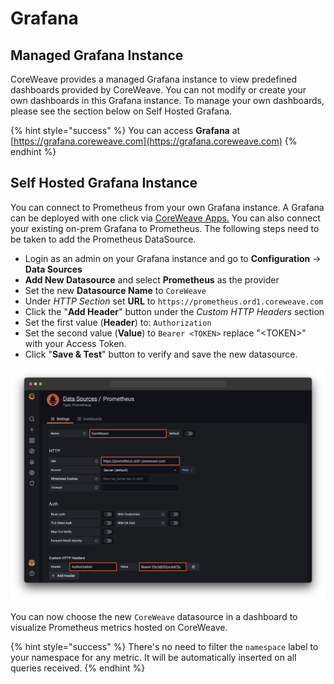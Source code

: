 # Grafana

## Managed Grafana Instance <a href="#grafana" id="grafana"></a>

CoreWeave provides a managed Grafana instance to view predefined dashboards provided by CoreWeave. You can not modify or create your own dashboards in this Grafana instance. To manage your own dashboards, please see the section below on Self Hosted Grafana.

{% hint style="success" %}
You can access **Grafana** at [https://grafana.coreweave.com](https://grafana.coreweave.com)
{% endhint %}

## Self Hosted Grafana Instance

You can connect to Prometheus from your own Grafana instance. A Grafana can be deployed with one click via [CoreWeave Apps.](https://apps.coreweave.com) You can also connect your existing on-prem Grafana to Prometheus. The following steps need to be taken to add the Prometheus DataSource.

* Login as an admin on your Grafana instance and go to **Configuration** -> **Data Sources**
* **Add New Datasource** and select **Prometheus** as the provider
* Set the new **Datasource Name** to `CoreWeave`
* Under _HTTP Section_ set **URL** to `https://prometheus.ord1.coreweave.com`
* Click the "**Add Header**" button under the _Custom HTTP Headers_ section
* Set the first value (**Header**) to: `Authorization`
* Set the second value (**Value**) to `Bearer <TOKEN>` replace "\<TOKEN>" with your Access Token.
* Click "**Save & Test**" button to verify and save the new datasource.

![](../../../.gitbook/assets/cw-grafana-ds.png)

You can now choose the new `CoreWeave` datasource in a dashboard to visualize Prometheus metrics hosted on CoreWeave.

{% hint style="success" %}
There's no need to filter the `namespace` label to your namespace for any metric. It will be automatically inserted on all queries received.
{% endhint %}
